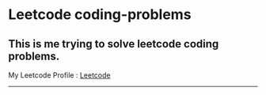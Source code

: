 # Leetcode coding-problems
## This is me trying to solve leetcode coding problems.

My Leetcode Profile : [Leetcode](https://leetcode.com/fatboey/) <br>

---
